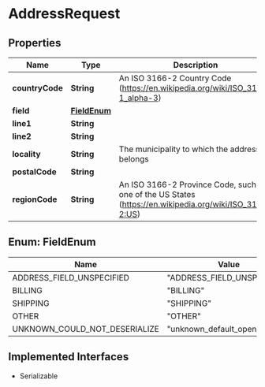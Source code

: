

# AddressRequest


## Properties

| Name | Type | Description | Notes |
|------------ | ------------- | ------------- | -------------|
|**countryCode** | **String** | An ISO 3166-2 Country Code (https://en.wikipedia.org/wiki/ISO_3166-1_alpha-3) |  [optional] |
|**field** | [**FieldEnum**](#FieldEnum) |  |  [optional] |
|**line1** | **String** |  |  [optional] |
|**line2** | **String** |  |  [optional] |
|**locality** | **String** | The municipality to which the address belongs |  [optional] |
|**postalCode** | **String** |  |  [optional] |
|**regionCode** | **String** | An ISO 3166-2 Province Code, such as one of the US States (https://en.wikipedia.org/wiki/ISO_3166-2:US) |  [optional] |



## Enum: FieldEnum

| Name | Value |
|---- | -----|
| ADDRESS_FIELD_UNSPECIFIED | &quot;ADDRESS_FIELD_UNSPECIFIED&quot; |
| BILLING | &quot;BILLING&quot; |
| SHIPPING | &quot;SHIPPING&quot; |
| OTHER | &quot;OTHER&quot; |
| UNKNOWN_COULD_NOT_DESERIALIZE | &quot;unknown_default_open_api&quot; |


## Implemented Interfaces

* Serializable

